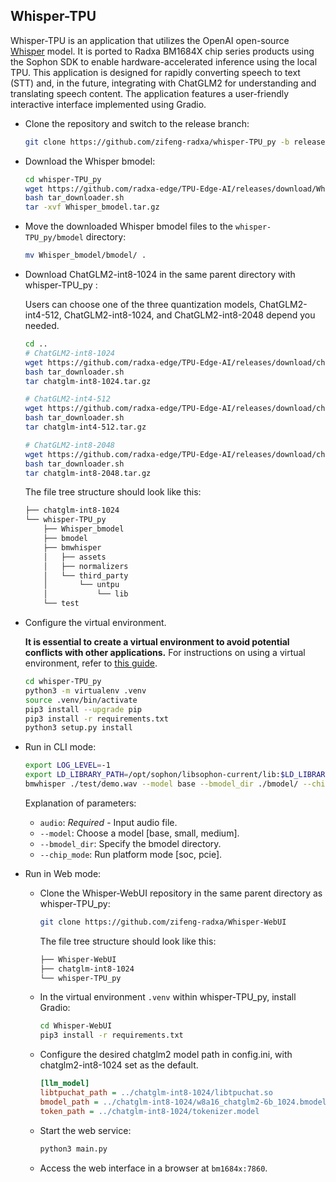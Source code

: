 ## Whisper-TPU

Whisper-TPU is an application that utilizes the OpenAI open-source [Whisper](https://github.com/openai/whisper) model. It is ported to Radxa BM1684X chip series products using the Sophon SDK to enable hardware-accelerated inference using the local TPU. This application is designed for rapidly converting speech to text (STT) and, in the future, integrating with ChatGLM2 for understanding and translating speech content. The application features a user-friendly interactive interface implemented using Gradio.

- Clone the repository and switch to the release branch:

    ```bash
    git clone https://github.com/zifeng-radxa/whisper-TPU_py -b release
    ```
    
- Download the Whisper bmodel:

    ```bash
    cd whisper-TPU_py
    wget https://github.com/radxa-edge/TPU-Edge-AI/releases/download/Whisper/tar_downloader.sh
    bash tar_downloader.sh
    tar -xvf Whisper_bmodel.tar.gz
    ```

- Move the downloaded Whisper bmodel files to the `whisper-TPU_py/bmodel` directory:

    ```bash
    mv Whisper_bmodel/bmodel/ .
    ```

- Download ChatGLM2-int8-1024 in the same parent directory with whisper-TPU_py :

    Users can choose one of the three quantization models, ChatGLM2-int4-512, ChatGLM2-int8-1024, and ChatGLM2-int8-2048 depend you needed.

    ```bash
    cd ..
    # ChatGLM2-int8-1024
    wget https://github.com/radxa-edge/TPU-Edge-AI/releases/download/chatglm-int8-1024/tar_downloader.sh
    bash tar_downloader.sh
    tar chatglm-int8-1024.tar.gz
    
    # ChatGLM2-int4-512
    wget https://github.com/radxa-edge/TPU-Edge-AI/releases/download/chatglm-int4-512/tar_downloader.sh
    bash tar_downloader.sh
    tar chatglm-int4-512.tar.gz
    
    # ChatGLM2-int8-2048
    wget https://github.com/radxa-edge/TPU-Edge-AI/releases/download/chatglm-int8-2048/tar_downloader.sh
    bash tar_downloader.sh
    tar chatglm-int8-2048.tar.gz
    ```

    The file tree structure should look like this:

    ```bash
    ├── chatglm-int8-1024
    └── whisper-TPU_py
        ├── Whisper_bmodel
        ├── bmodel
        ├── bmwhisper
        │   ├── assets
        │   ├── normalizers
        │   └── third_party
        │       └── untpu
        │           └── lib
        └── test
    ```

- Configure the virtual environment.

    **It is essential to create a virtual environment to avoid potential conflicts with other applications.** For instructions on using a virtual environment, refer to [this guide](Virtualenv_usage.md).

    ```bash
    cd whisper-TPU_py
    python3 -m virtualenv .venv 
    source .venv/bin/activate
    pip3 install --upgrade pip
    pip3 install -r requirements.txt 
    python3 setup.py install
    ```

- Run in CLI mode:

    ```bash
    export LOG_LEVEL=-1
    export LD_LIBRARY_PATH=/opt/sophon/libsophon-current/lib:$LD_LIBRARY_PATH
    bmwhisper ./test/demo.wav --model base --bmodel_dir ./bmodel/ --chip_mode soc
    ```

    Explanation of parameters:

    - `audio`: *Required* - Input audio file.
    - `--model`: Choose a model [base, small, medium].
    - `--bmodel_dir`: Specify the bmodel directory.
    - `--chip_mode`: Run platform mode [soc, pcie].

- Run in Web mode:

    - Clone the Whisper-WebUI repository in the same parent directory as whisper-TPU_py:

        ```bash
        git clone https://github.com/zifeng-radxa/Whisper-WebUI
        ```

        The file tree structure should look like this:

        ```bash
        ├── Whisper-WebUI
        ├── chatglm-int8-1024
        └── whisper-TPU_py
        ```

    - In the virtual environment `.venv` within whisper-TPU_py, install Gradio:

        ```bash
        cd Whisper-WebUI
        pip3 install -r requirements.txt
        ```

  - Configure the desired chatglm2 model path in config.ini, with chatglm2-int8-1024 set as the default.

      ```ini
      [llm_model]
      libtpuchat_path = ../chatglm-int8-1024/libtpuchat.so
      bmodel_path = ../chatglm-int8-1024/w8a16_chatglm2-6b_1024.bmodel
      token_path = ../chatglm-int8-1024/tokenizer.model
      ```
  
  - Start the web service:
  
      ```bash
      python3 main.py
      ```
  
  - Access the web interface in a browser at `bm1684x:7860`.
